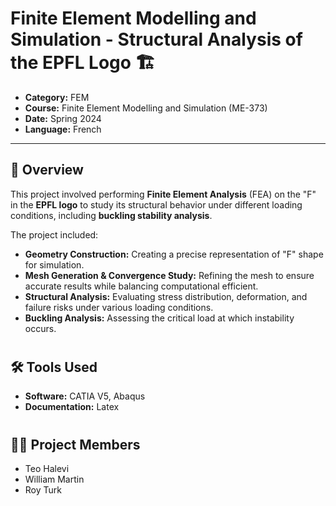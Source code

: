 # Finite Element Modelling and Simulation - Structural Analysis of the EPFL Logo 🏗️

- **Category:** FEM
- **Course:** Finite Element Modelling and Simulation (ME-373)
- **Date:** Spring 2024
- **Language:** French

---

## 📌 Overview

This project involved performing **Finite Element Analysis** (FEA)
on the "F" in the **EPFL logo** to study its structural behavior
under different loading conditions, including **buckling stability
analysis**.

The project included:

- **Geometry Construction:** Creating a precise representation of
"F" shape for simulation.
- **Mesh Generation & Convergence Study:** Refining the mesh to
ensure accurate results while balancing computational efficient.
- **Structural Analysis:** Evaluating stress distribution, 
deformation, and failure risks under various loading conditions.
- **Buckling Analysis:** Assessing the critical load at which 
instability occurs.

#

## 🛠️ Tools Used

- **Software:** CATIA V5, Abaqus
- **Documentation:** Latex

#

## 👷‍♂️ Project Members

- Teo Halevi
- William Martin 
- Roy Turk

#
